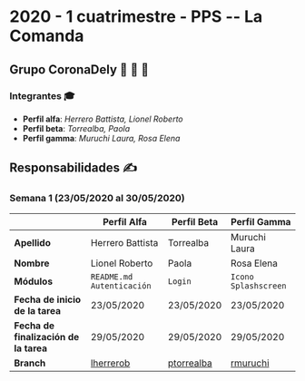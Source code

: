 # 2020 - 1 cuatrimestre - PPS -- La Comanda

## Grupo CoronaDely :hamburger: :pizza: :green_salad:

### Integrantes :mortar_board:

* **Perfil alfa**: *Herrero Battista, Lionel Roberto*
* **Perfil beta**: *Torrealba, Paola*
* **Perfil gamma**: *Muruchi Laura, Rosa Elena*

## Responsabilidades :writing_hand:

### Semana 1 (23/05/2020 al 30/05/2020)

| | **Perfil Alfa** | **Perfil Beta** | **Perfil Gamma** |
| --- | --- | --- | --- |
| **Apellido** | Herrero Battista | Torrealba | Muruchi Laura |
| **Nombre** | Lionel Roberto | Paola | Rosa Elena |
| **Módulos** | `README.md` `Autenticación` | `Login` | `Icono` `Splashscreen` |
| **Fecha de inicio de la tarea** | 23/05/2020 | 23/05/2020 | 23/05/2020 |
| **Fecha de finalización de la tarea** | 29/05/2020 | 29/05/2020 | 29/05/2020 |
| **Branch** | [lherrerob](https://github.com/lionelherrerobattista/2020_TP_PPS_Comanda_1_cuatri/tree/lherrerob) | [ptorrealba](https://github.com/lionelherrerobattista/2020_TP_PPS_Comanda_1_cuatri/tree/ptorrealba) | [rmuruchi](https://github.com/lionelherrerobattista/2020_TP_PPS_Comanda_1_cuatri/tree/rmuruchi) |

<!-- * **Apellido**: Herrero Battista\
    **Nombre**: Lionel Roberto\
    **Módulos**: README.md, autenticación\
    **Fecha de inicio de la tarea**: 23/05/2020\
    **Fecha de finalización de la tarea**: 29/05/2020\
    **Branch**: [lherrerob](https://github.com/lionelherrerobattista/2020_TP_PPS_Comanda_1_cuatri/tree/lherrerob)

* **Apellido**: Torrealba\
    **Nombre**: Paola\
    **Módulos**: Login\
    **Fecha de inicio de la tarea**: 23/05/2020\
    **Fecha de finalización de la tarea**: 29/05/2020\
    **Branch**: [ptorrealba](https://github.com/lionelherrerobattista/2020_TP_PPS_Comanda_1_cuatri/tree/ptorrealba)

* **Apellido**: Muruchi Laura\
    **Nombre**: Rosa Elena\
    **Módulos**: icono, splashscreen\
    **Fecha de inicio de la tarea**: 23/05/2020\
    **Fecha de finalización de la tarea**: 29/05/2020\
    **Branch**: [rmuruchi](https://github.com/lionelherrerobattista/2020_TP_PPS_Comanda_1_cuatri/tree/rmuruchi) -->
